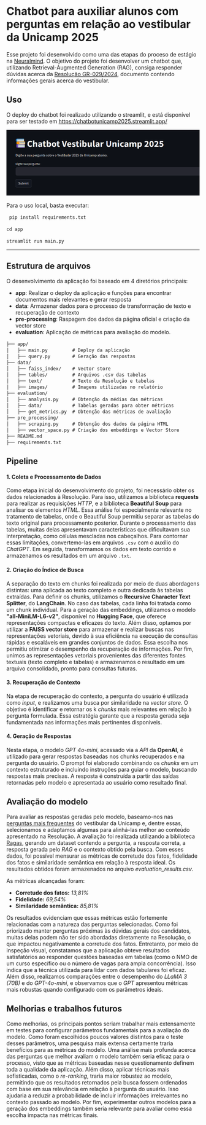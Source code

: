 # Chatbot para auxiliar alunos com perguntas em relação ao vestibular da Unicamp 2025

Esse projeto foi desenvolvido como uma das etapas do proceso de estágio na [Neuralmind](https://neuralmind.ai/en/home-en/). O objetivo do projeto foi desenvolver um chatbot que, utilizando Retrieval-Augmented Generation (RAG), consiga responder dúvidas acerca da [Resolução GR-029/2024](https://www.pg.unicamp.br/norma/31879/0), documento contendo informações gerais acerca do vestibular. 


## Uso

O deploy do chatbot foi realizado utilizando o streamlit, e está disponível para ser testado em https://chatbotunicamp2025.streamlit.app/

![](data/images/streamlit.png)

Para o uso local, basta executar:

```python
 pip install requirements.txt
```

```python
cd app
 ```

```python
streamlit run main.py
 ```
---


## Estrutura de arquivos
O desenvolvimento da aplicação foi baseado em 4 diretórios principais:
- **app**: Realizar o deploy da aplicação e funções para encontrar documentos mais relevantes e gerar resposta
- **data**: Armazenar dados para o processo de transformação de texto e recuperação de contexto
- **pre-processing**: Raspagem dos dados da página oficial e criação da vector store
- **evaluation**: Aplicação de métricas para avaliação do modelo.
```
├── app/ 
│   ├── main.py         # Deploy da aplicação
│   ├── query.py        # Geração das respostas
├── data/
│   ├── faiss_index/    # Vector store
│   ├── tables/         # Arquivos .csv das tabelas
│   ├── text/           # Texto da Resolução e tabelas
│   ├── images/         # Imagens utilizadas no relatório
├── evaluation/
│   ├── analysis.py     # Obtenção da médias das métricas
│   ├── data/           # Tabelas geradas para obter métricas
│   ├── get_metrics.py  # Obtenção das métricas de avaliação
├── pre_processing/
│   ├── scraping.py     # Obtenção dos dados da página HTML
│   ├── vector_space.py # Criação dos embeddings e Vector Store
├── README.md 
├── requirements.txt
```


## Pipeline

#### 1. Coleta e Processamento de Dados
Como etapa inicial do desenvolvimento do projeto, foi necessário obter os dados relacionados à Resolução. Para isso, utilizamos a biblioteca **requests** para realizar as requisições *HTTP*, e a biblioteca **Beautiful Soup** para analisar os elementos *HTML*. Essa análise foi especialmente relevante no tratamento de tabelas, onde o Beautiful Soup permitiu separar as tabelas do texto original para processamento posterior.
Durante o processamento das tabelas, muitas delas apresentavam características que dificultavam sua interpretação, como células mescladas nos cabeçalhos. Para contornar essas limitações, convertemo-las em arquivos ```.csv``` com o auxílio do *ChatGPT*. Em seguida, transformamos os dados em texto corrido e armazenamos os resultados em um arquivo ```.txt```.

#### 2. Criação do Índice de Busca 
A separação do texto em chunks foi realizada por meio de duas abordagens distintas: uma aplicada ao texto completo e outra dedicada às tabelas extraídas. Para definir os chunks, utilizamos o **Recursive Character Text Splitter**, do **LangChain**. No caso das tabelas, cada linha foi tratada como um chunk individual.
Para a geração das embeddings, utilizamos o modelo **"all-MiniLM-L6-v2"**, disponível no **Hugging Face**, que oferece representações compactas e eficazes do texto.
Além disso, optamos por utilizar a **FAISS vector store** para armazenar e realizar buscas nas representações vetoriais, devido à sua eficiência na execução de consultas rápidas e escaláveis em grandes conjuntos de dados. Essa escolha nos permitiu otimizar o desempenho da recuperação de informações.
Por fim, unimos as representações vetoriais provenientes das diferentes fontes textuais (texto completo e tabelas) e armazenamos o resultado em um arquivo consolidado, pronto para consultas futuras.

#### 3. Recuperação de Contexto
Na etapa de recuperação do contexto, a pergunta do usuário é utilizada como *input*, e realizamos uma busca por similaridade na *vector store*. O objetivo é identificar e retornar os k *chunks* mais relevantes em relação à pergunta formulada. Essa estratégia garante que a resposta gerada seja fundamentada nas informações mais pertinentes disponíveis.

#### 4. Geração de Respostas
Nesta etapa, o modelo *GPT 4o-mini*, acessado via a *API* da **OpenAI**, é utilizado para gerar respostas baseadas nos chunks recuperados e na pergunta do usuário. O prompt foi elaborado combinando os *chunks* em um contexto estruturado e incluindo instruções para guiar o modelo, buscando respostas mais precisas. A resposta é construída a partir das saídas retornadas pelo modelo e apresentada ao usuário como resultado final.


## Avaliação do modelo
Para avaliar as respostas geradas pelo modelo, baseamo-nos nas [perguntas mais frequentes](https://www.comvest.unicamp.br/faq-perguntas-frequentes/) do vestibular da Unicamp e, dentre essas, selecionamos e adaptamos algumas para alinhá-las melhor ao conteúdo apresentado na Resolução. A avaliação foi realizada utilizando a biblioteca [Ragas](https://docs.ragas.io/en/stable/), gerando um dataset contendo a pergunta, a resposta correta, a resposta gerada pelo *RAG* e o contexto obtido pela busca. Com esses dados, foi possível mensurar as métricas de corretude dos fatos, fidelidade dos fatos e similaridade semântica em relação à resposta ideal. Os resultados obtidos foram armazenados no arquivo *evaluation_results.csv*.

As métricas alcançadas foram:

- **Corretude dos fatos:** *13,81%*
- **Fidelidade:** *69,54%*
- **Similaridade semântica:** *85,81%*

Os resultados evidenciam que essas métricas estão fortemente relacionadas com a natureza das perguntas selecionadas. Como foi priorizado manter perguntas próximas às dúvidas gerais dos candidatos, muitas delas podem não ter sido abordadas diretamente na Resolução, o que impactou negativamente a corretude dos fatos. Entretanto, por meio de inspeção visual, constatamos que a aplicação obteve resultados satisfatórios ao responder questões baseadas em tabelas (como o NMO de um curso específico ou o número de vagas para ampla concorrência). Isso indica que a técnica utilizada para lidar com dados tabulares foi eficaz. Além disso, realizamos comparações entre o desempenho do *LLaMA 3 (70B)* e do *GPT-4o-mini*, e observamos que o *GPT* apresentou métricas mais robustas quando configurado com os parâmetros ideais.



## Melhorias e trabalhos futuros
Como melhorias, os principais pontos seriam trabalhar mais extensamente em testes para configurar parâmetros fundamentais para a avaliação do modelo. Como foram escolhidos poucos valores distintos para o teste desses parâmetros, uma pesquisa mais extensa certamente traria benefícios para as métricas do modelo.
Uma análise mais profunda acerca das perguntas que melhor avaliam o modelo também seria eficaz para o processo, visto que as métricas baseadas nesse questionamento definem toda a qualidade da aplicação.
Além disso, aplicar técnicas mais sofisticadas, como o *re-ranking*, traria maior robustez ao modelo, permitindo que os resultados retornados pela busca fossem ordenados com base em sua relevância em relação à pergunta do usuário. Isso ajudaria a reduzir a probabilidade de incluir informações irrelevantes no contexto passado ao modelo.
Por fim, experimentar outros modelos para a geração dos embeddings também seria relevante para avaliar como essa escolha impacta nas métricas finais.
